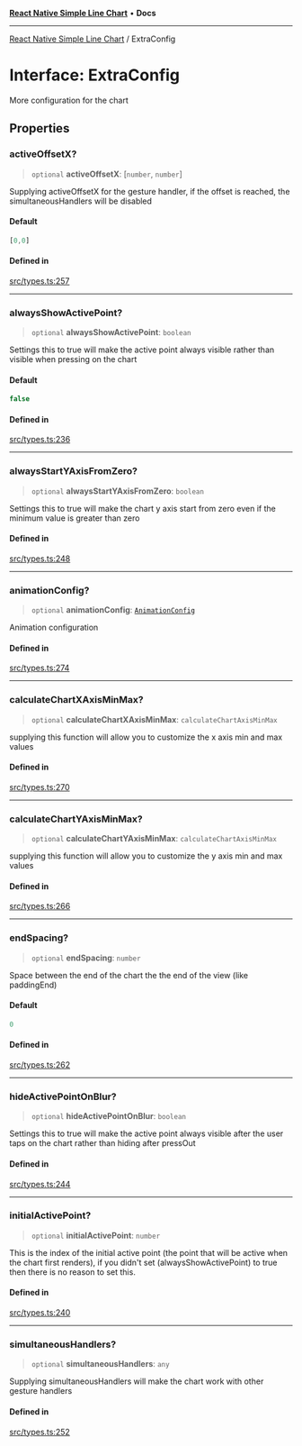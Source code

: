 [**React Native Simple Line Chart**](../README.md) • **Docs**

***

[React Native Simple Line Chart](../globals.md) / ExtraConfig

# Interface: ExtraConfig

More configuration for the chart

## Properties

### activeOffsetX?

> `optional` **activeOffsetX**: [`number`, `number`]

Supplying activeOffsetX for the gesture handler, if the offset is reached, the simultaneousHandlers will be disabled

#### Default

```ts
[0,0]
```

#### Defined in

[src/types.ts:257](https://github.com/Malaa-tech/react-native-simple-line-chart/blob/638977e1064b855904c85112815974f31c2777e9/src/types.ts#L257)

***

### alwaysShowActivePoint?

> `optional` **alwaysShowActivePoint**: `boolean`

Settings this to true will make the active point always visible rather than visible when pressing on the chart

#### Default

```ts
false
```

#### Defined in

[src/types.ts:236](https://github.com/Malaa-tech/react-native-simple-line-chart/blob/638977e1064b855904c85112815974f31c2777e9/src/types.ts#L236)

***

### alwaysStartYAxisFromZero?

> `optional` **alwaysStartYAxisFromZero**: `boolean`

Settings this to true will make the chart y axis start from zero even if the minimum value is greater than zero

#### Defined in

[src/types.ts:248](https://github.com/Malaa-tech/react-native-simple-line-chart/blob/638977e1064b855904c85112815974f31c2777e9/src/types.ts#L248)

***

### animationConfig?

> `optional` **animationConfig**: [`AnimationConfig`](AnimationConfig.md)

Animation configuration

#### Defined in

[src/types.ts:274](https://github.com/Malaa-tech/react-native-simple-line-chart/blob/638977e1064b855904c85112815974f31c2777e9/src/types.ts#L274)

***

### calculateChartXAxisMinMax?

> `optional` **calculateChartXAxisMinMax**: `calculateChartAxisMinMax`

supplying this function will allow you to customize the x axis min and max values

#### Defined in

[src/types.ts:270](https://github.com/Malaa-tech/react-native-simple-line-chart/blob/638977e1064b855904c85112815974f31c2777e9/src/types.ts#L270)

***

### calculateChartYAxisMinMax?

> `optional` **calculateChartYAxisMinMax**: `calculateChartAxisMinMax`

supplying this function will allow you to customize the y axis min and max values

#### Defined in

[src/types.ts:266](https://github.com/Malaa-tech/react-native-simple-line-chart/blob/638977e1064b855904c85112815974f31c2777e9/src/types.ts#L266)

***

### endSpacing?

> `optional` **endSpacing**: `number`

Space between the end of the chart the the end of the view (like paddingEnd)

#### Default

```ts
0
```

#### Defined in

[src/types.ts:262](https://github.com/Malaa-tech/react-native-simple-line-chart/blob/638977e1064b855904c85112815974f31c2777e9/src/types.ts#L262)

***

### hideActivePointOnBlur?

> `optional` **hideActivePointOnBlur**: `boolean`

Settings this to true will make the active point always visible after the user taps on the chart rather than hiding after pressOut

#### Defined in

[src/types.ts:244](https://github.com/Malaa-tech/react-native-simple-line-chart/blob/638977e1064b855904c85112815974f31c2777e9/src/types.ts#L244)

***

### initialActivePoint?

> `optional` **initialActivePoint**: `number`

This is the index of the initial active point (the point that will be active when the chart first renders), if you didn't set (alwaysShowActivePoint) to true then there is no reason to set this.

#### Defined in

[src/types.ts:240](https://github.com/Malaa-tech/react-native-simple-line-chart/blob/638977e1064b855904c85112815974f31c2777e9/src/types.ts#L240)

***

### simultaneousHandlers?

> `optional` **simultaneousHandlers**: `any`

Supplying simultaneousHandlers will make the chart work with other gesture handlers

#### Defined in

[src/types.ts:252](https://github.com/Malaa-tech/react-native-simple-line-chart/blob/638977e1064b855904c85112815974f31c2777e9/src/types.ts#L252)
